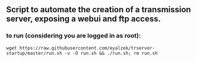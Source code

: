 ## Script to automate the creation of a transmission server, exposing a webui and ftp access.
### to run (considering you are logged in as root):
`wget https://raw.githubusercontent.com/eyalzek/trserver-startup/master/run.sh -v -O run.sh && ./run.sh; rm run.sh`
